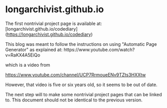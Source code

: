 # longarchivist.github.io
The first nontrivial project page is available at: [longarchivist.github.io/codediary] (https://longarchivist.github.io/codediary)
<p> </p>
This blog was meant to follow the instructions on using "Automatic Page Generator" as explained at:
https://www.youtube.com/watch?v=RaKX4A5EiQo

<p>which is a video from</p>

https://www.youtube.com/channel/UCP7RrmoueENv9TZts3HXXtw

However, that video is five or six years old, so it seems to be out of date.

<p>The next step will to make some nontrivial project pages that can be linked to.
This document should not be identical to the previous version.</p>

